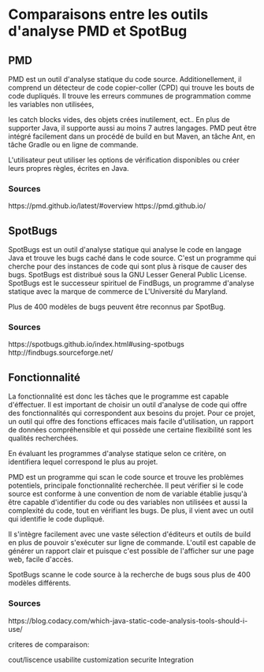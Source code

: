 <h1>Comparaisons entre les outils d'analyse PMD et SpotBug</h1>

<h2>PMD</h2>

PMD est un outil d'analyse statique du code source. Additionellement, il comprend un détecteur de code copier-coller (CPD) qui trouve les bouts de code dupliqués. Il trouve les erreurs communes de programmation comme les variables non utilisées, 
    
les catch blocks vides, des objets crées inutilement, ect.. En plus de supporter Java, il supporte aussi au moins 7 autres langages. PMD peut être intégré facilement dans un procédé de build en but Maven, an tâche Ant, en tâche Gradle ou en ligne de commande.  

L'utilisateur peut utiliser les options de vérification disponibles ou créer leurs propres règles, écrites en Java.

<h3>Sources</h3>
https://pmd.github.io/latest/#overview
https://pmd.github.io/


<h2>SpotBugs</h2>

SpotBugs est un outil d'analyse statique qui analyse le code en langage Java et trouve les bugs caché dans le code source. C'est un programme qui cherche pour des instances de code qui sont plus à risque de causer des bugs. SpotBugs est distribué sous la GNU Lesser General Public License. SpotBugs est le successeur spirituel de FindBugs, un programme d'analyse statique avec la marque de commerce de L'Université du Maryland. 

Plus de 400 modèles de bugs peuvent être reconnus par SpotBug. 

<h3>Sources</h3>
https://spotbugs.github.io/index.html#using-spotbugs
http://findbugs.sourceforge.net/ 

<h2>Fonctionnalité</h2>

La fonctionnalité est donc les tâches que le programme est capable d'éffectuer. Il est important de choisir un outil d'analyse de code qui offre des fonctionnalités qui correspondent aux besoins du projet. Pour ce projet, un outil qui offre des fonctions efficaces mais facile d'utilisation, un rapport de données compréhensible et qui possède une certaine flexibilité sont les qualités recherchées.

En évaluant les programmes d'analyse statique selon ce critère, on identifiera lequel correspond le plus au projet. 

PMD est un programme qui scan le code source et trouve les problèmes potentiels, principale fonctionnalité recherchée. Il peut vérifier si le code source est conforme à une convention de nom de variable établie jusqu'à être capable d'identifier du code ou des variables non utilisées et aussi la complexité du code, tout en vérifiant les bugs. De plus, il vient avec un outil qui identifie le code dupliqué.

Il s'intègre facilement avec une vaste sélection d'éditeurs et outils de build en plus de pouvoir s'exécuter sur ligne de commande. L'outil est capable de générer un rapport clair et puisque c'est possible de l'afficher sur une page web, facile d'accès. 

SpotBugs scanne le code source à la recherche de bugs sous plus de 400 modèles différents. 
<h3>Sources</h3>
https://blog.codacy.com/which-java-static-code-analysis-tools-should-i-use/



criteres de comparaison: 

cout/liscence
usabilite
customization
securite
Integration


